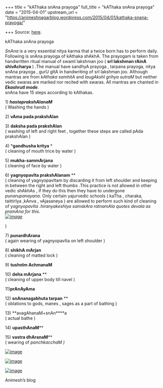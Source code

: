 +++
title = "kAThaka snAna prayoga"
full_title = "kAThaka snAna prayoga"
date = "2015-04-01"
upstream_url = "https://animeshnagarblog.wordpress.com/2015/04/01/kathaka-snana-prayoga/"

+++
Source: [here](https://animeshnagarblog.wordpress.com/2015/04/01/kathaka-snana-prayoga/).

kAThaka snAna prayoga

*SnAna* is a very essential nitya karma that a twice born has to perform
daily. Following is snAna prayoga of kAthaka shAkhA. The prayogam is
taken from handwritten ritual manual of swamI lakshman joo ( **srI
lakshman rAinA shivAcharya** ) .The manual have sandhyA prayoga ,
tarpana prayoga, nitya snAna prayoga , gurU gItA in handwriting of srI
lakshman joo. Although mantras are from *kAthaka samhitA* and *laugAkshI
grihya sutraM* but neither vedic swaras are marked nor recited with
swaras. All mantras are chanted in ***EkashrutI mode***.  
snAna have 15 steps according to kAthakas.

1\) ***hastaprakshAlanaM***  
( Washing the hands )

2\) **vAma pada prakshAlan**

3\) **daksha pada prakshAlan**  
( washing of left and right feet , together these steps are called pAda
prakshAlan )

4\) ***gandhusha kritya** *  
( cleaning of mouth trice by water )

5\) **mukha-sammArjana**   
( cleaning of face by water )

6\) **yagnyopavIta prakshAlanam** **  
( cleaning of yagnyopavItam by discarding it from left shoulder and
keeping in between the right and left thumbs .This practice is not
allowed in other vedic shAkhAs , if they do this then they have to
undergone *punarupanayana*. Only certain yajurvedic schools ( kaTha ,
charaka, taittirIya ,kAnva , vAjasaneya ) are allowed to perform such
kind of cleaning of y*agnyopavIta .hiranyakeshIya samskAra ratnamAla
quotes devala as pramAna for this.  
[![image](https://animeshnagarblog.files.wordpress.com/2015/04/wpid-img_20150402_185628.jpg?w=700 "IMG_20150402_185628.JPG")](https://animeshnagarblog.files.wordpress.com/2015/04/wpid-img_20150402_185628.jpg)*

)

7\) **punardhArana**  
( again wearing of yagnyopavIta on left shoulder )

8\) **shikhA mArjan**  
( cleaning of matted lock )

9\) **tushnIm AchmanaM**

10\) **deha mArjana** **  
( cleaning of upper body till navel )

11)**prAnAyAma**

12\) **snAnanagabhuta tarpan** **  
( oblations to gods, manes , sages as a part of bathing )

13\) **avagAhanaM+snAn****a  
( actual bathe )

14\) **upasthAnaM****

15\) **vastra dhAranaM****  
( wearing of *panchkacchaM* *)*

[![image](https://animeshnagarblog.files.wordpress.com/2015/04/wpid-img_20150401_194954.jpg?w=700 "IMG_20150401_194954.JPG")](https://animeshnagarblog.files.wordpress.com/2015/04/wpid-img_20150401_194954.jpg)

[![image](https://animeshnagarblog.files.wordpress.com/2015/04/wpid-img_20150401_201151.jpg?w=700 "IMG_20150401_201151.JPG")](https://animeshnagarblog.files.wordpress.com/2015/04/wpid-img_20150401_201151.jpg)

[![image](https://animeshnagarblog.files.wordpress.com/2015/04/wpid-img_20150401_194831.jpg?w=700 "IMG_20150401_194831.JPG")](https://animeshnagarblog.files.wordpress.com/2015/04/wpid-img_20150401_194831.jpg)

Animesh’s blog

